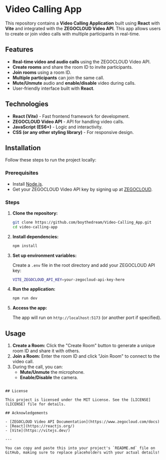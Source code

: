 
# Video Calling App

This repository contains a **Video Calling Application** built using **React** with **Vite** and integrated with the **ZEGOCLOUD Video API**. This app allows users to create or join video calls with multiple participants in real-time.

## Features

- **Real-time video and audio calls** using the ZEGOCLOUD Video API.
- **Create rooms** and share the room ID to invite participants.
- **Join rooms** using a room ID.
- **Multiple participants** can join the same call.
- **Mute/Unmute** audio and **enable/disable** video during calls.
- User-friendly interface built with **React**.
  
## Technologies

- **React (Vite)** - Fast frontend framework for development.
- **ZEGOCLOUD Video API** - API for handling video calls.
- **JavaScript (ES6+)** - Logic and interactivity.
- **CSS (or any other styling library)** - For responsive design.

## Installation

Follow these steps to run the project locally:

### Prerequisites

- Install [Node.js](https://nodejs.org/).
- Get your ZEGOCLOUD Video API key by signing up at [ZEGOCLOUD](https://www.zegocloud.com).

### Steps

1. **Clone the repository:**

    ```bash
    git clone https://github.com/boythedream/Video-Calling_App.git
    cd video-calling-app
    ```

2. **Install dependencies:**

    ```bash
    npm install
    ```

3. **Set up environment variables:**

   Create a `.env` file in the root directory and add your ZEGOCLOUD API key:

    ```bash
    VITE_ZEGOCLOUD_API_KEY=your-zegocloud-api-key-here
    ```

4. **Run the application:**

    ```bash
    npm run dev
    ```

5. **Access the app:**

   The app will run on `http://localhost:5173` (or another port if specified).

## Usage

1. **Create a Room:** Click the "Create Room" button to generate a unique room ID and share it with others.
2. **Join a Room:** Enter the room ID and click "Join Room" to connect to the video call.
3. During the call, you can:
   - **Mute/Unmute** the microphone.
   - **Enable/Disable** the camera.


```

## License

This project is licensed under the MIT License. See the [LICENSE](LICENSE) file for details.

## Acknowledgements

- [ZEGOCLOUD Video API Documentation](https://www.zegocloud.com/docs)
- [React](https://reactjs.org/)
- [Vite](https://vitejs.dev/)

---

You can copy and paste this into your project's `README.md` file on GitHub, making sure to replace placeholders with your actual details!
